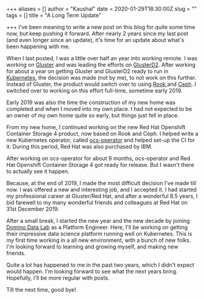 +++
aliases = []
author = "Kaushal"
date = 2020-01-29T18:30:00Z
slug = ""
tags = []
title = "A Long Term Update"

+++
I've been meaning to write a new post on this blog for quite some time now, but keep pushing it forward. After nearly 2 years since my last post (and even longer since an update), it's time for an update about what's been happening with me.

When I last posted, I was a little over half an year into working remote. I was working on [Gluster](https://www.gluster.org) and was leading the efforts on [GlusterD2](https://github.com/gluster/glusterd2). After working for about a year on getting Gluster and GlusterD2 ready to run in [Kubernetes](https://kubernetes.io), the decision was made (not by me), to not work on this further. Instead of Gluster, the product would switch over to using [Rook ](https://rook.io)and [Ceph](https://www.ceph.com). I switched over to working on this effort full-time, sometime early 2019.

Early 2019 was also the time the construction of my new home was completed and when I moved into my own place. I had not expected to be an owner of my own home quite so early, but things just fell in place.

From my new home, I continued working on the new Red Hat Openshift Container Storage 4 product, now based on Rook and Ceph. I helped write a new Kubernetes operator, called [ocs-operator](https://github.com/openshift/ocs-operator) and helped set-up the CI for it. During this period, Red Hat was also purchased by IBM.

After working on ocs-operator for about 9 months, ocs-operator and Red Hat Openshift Container Storage 4 got ready for release. But I wasn't there to actually see it happen.

Because, at the end of 2019, I made the most difficult decision I've made till now. I was offered a new and interesting job, and I accepted it. I had started my professional career at Gluster/Red Hat, and after a wonderful 8.5 years, I bid farewell to my many wonderful friends and colleagues at Red Hat on 31st December 2019.

After a small break, I started the new year and the new decade by joining [Domino Data Lab](https://www.dominodatalab.com) as a Platform Engineer. Here, I'll be working on getting their impressive data science platform running well on Kubernetes. This is my first time working in a all new environment, with a bunch of new folks. I'm looking forward to learning and growing myself, and making new friends.

Quite a lot has happened to me in the past two years, which I didn't expect would happen. I'm looking forward to see what the next years bring. Hopefully, I'll be more regular with posts.

Till the next time, good bye!
